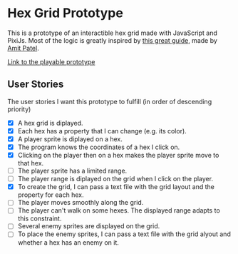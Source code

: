 # Hex Grid Prototype

This is a prototype of an interactible hex grid made with JavaScript and PixiJs. Most of the logic is greatly inspired by [this great guide](https://www.redblobgames.com/grids/hexagons/), made by [Amit Patel](https://www.redblobgames.com/).

[Link to the playable prototype](https://bloblucas.github.io/hex-grid-prototype)

## User Stories
The user stories I want this prototype to fulfill (in order of descending priority)
- [x] A hex grid is diplayed.
- [x] Each hex has a property that I can change (e.g. its color).
- [x] A player sprite is diplayed on a hex.
- [x] The program knows the coordinates of a hex I click on.
- [x] Clicking on the player then on a hex makes the player sprite move to that hex.
- [ ] The player sprite has a limited range.
- [ ] The player range is diplayed on the grid when I click on the player.
- [x] To create the grid, I can pass a text file with the grid layout and the property for each hex.
- [ ] The player moves smoothly along the grid.
- [ ] The player can't walk on some hexes. The displayed range adapts to this constraint.
- [ ] Several enemy sprites are displayed on the grid.
- [ ] To place the enemy sprites, I can pass a text file with the grid alyout and whether a hex has an enemy on it.